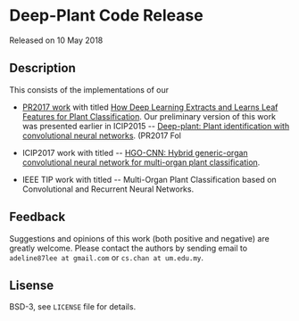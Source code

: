 
# Deep-Plant Code Release

Released on 10 May 2018


## Description

This consists of the implementations of our 

* [PR2017 work](https://github.com/cs-chan/Deep-Plant/tree/master/PR2017) with titled [How Deep Learning Extracts and Learns Leaf Features for Plant Classification](http://cs-chan.com/doc/PR2017.pdf). Our preliminary version of this work was presented earlier in ICIP2015 -- [Deep-plant: Plant identification with convolutional neural networks](http://cs-chan.com/doc/150608425v1.pdf). (PR2017 Fol

* ICIP2017 work with titled -- [HGO-CNN: Hybrid generic-organ convolutional neural network for multi-organ plant classification](http://cs-chan.com/doc/ICIP_CR.pdf).

* IEEE TIP work with titled -- Multi-Organ Plant Classification based on Convolutional and Recurrent Neural Networks.

## Feedback
Suggestions and opinions of this work (both positive and negative) are greatly welcome. Please contact the authors by sending email to
`adeline87lee at gmail.com` or `cs.chan at um.edu.my`.

## Lisense
BSD-3, see ``` LICENSE ``` file for details.
